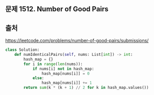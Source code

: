 ## 문제 1512. Number of Good Pairs

## 출처
https://leetcode.com/problems/number-of-good-pairs/submissions/

```python
class Solution:
    def numIdenticalPairs(self, nums: List[int]) -> int:
        hash_map = {}
        for i in range(len(nums)):
            if nums[i] not in hash_map:
                hash_map[nums[i]] = 0
            else:
                hash_map[nums[i]] += 1
        return sum(k * (k + 1) // 2 for k in hash_map.values())

```
